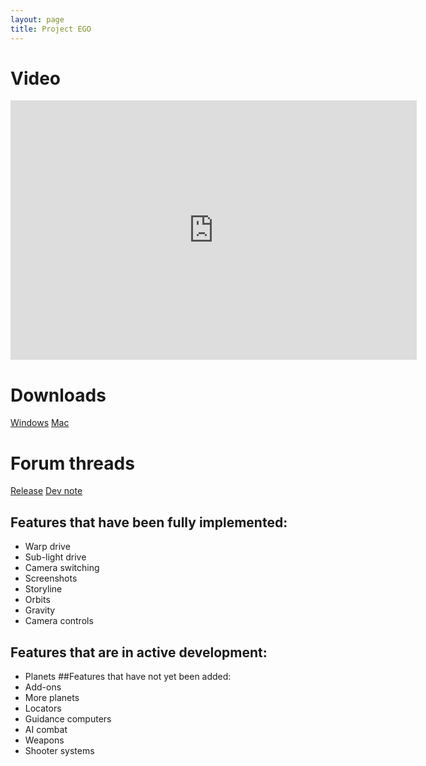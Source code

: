 ```yaml
---
layout: page
title: Project EGO
---
```

# Video
<iframe width="650" height="415" src="https://www.youtube.com/embed/T_tk0dFAlUs" frameborder="0" allowfullscreen></iframe>

# Downloads
[Windows](https://github.com/CliftonMarien/ProjectEGOBugs/releases/download/0/Prototype.0.Windows.zip)
[Mac](https://github.com/CliftonMarien/ProjectEGOBugs/releases/download/0/Prototype.0.Mac.zip)

# Forum threads
[Release](http://community.eltrin.com/index.php?/topic/15-project-ego-prototype-0-released/#comment-23)
[Dev note](http://community.eltrin.com/index.php?/topic/14-devday-some-major-tweaks/)

## Features that have been fully implemented:
- Warp drive
- Sub-light drive
- Camera switching
- Screenshots
- Storyline
- Orbits
- Gravity
- Camera controls
## Features that are in active development:
- Planets
##Features that have not yet been added:
- Add-ons
- More planets
- Locators
- Guidance computers
- AI combat
- Weapons
- Shooter systems


